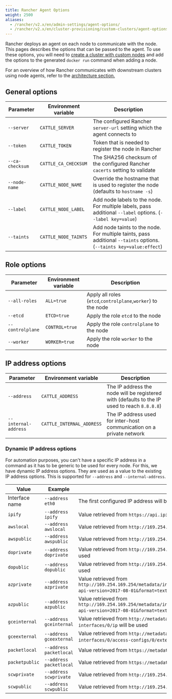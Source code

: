 ```yaml
---
title: Rancher Agent Options
weight: 2500
aliases:
  - /rancher/v2.x/en/admin-settings/agent-options/
  - /rancher/v2.x/en/cluster-provisioning/custom-clusters/agent-options
---
```


Rancher deploys an agent on each node to communicate with the node. This pages describes the options that can be passed to the agent. To use these options, you will need to [create a cluster with custom nodes]({{<baseurl>}}/rancher/v2.x/en/cluster-provisioning/rke-clusters/custom-nodes/) and add the options to the generated `docker run` command when adding a node.

For an overview of how Rancher communicates with downstream clusters using node agents, refer to the [architecture section.]({{<baseurl>}}/rancher/v2.x/en/overview/architecture/#3-node-agents)

## General options

| Parameter  | Environment variable | Description |
| ---------- | -------------------- | ----------- |
| `--server` | `CATTLE_SERVER` | The configured Rancher `server-url` setting which the agent connects to |
| `--token`  | `CATTLE_TOKEN` | Token that is needed to register the node in Rancher |
| `--ca-checksum`  | `CATTLE_CA_CHECKSUM` | The SHA256 checksum of the configured Rancher `cacerts` setting to validate |
| `--node-name` | `CATTLE_NODE_NAME` | Override the hostname that is used to register the node (defaults to `hostname -s`) |
| `--label` | `CATTLE_NODE_LABEL` | Add node labels to the node. For multiple labels, pass additional `--label` options. (`--label key=value`) |
| `--taints` | `CATTLE_NODE_TAINTS` | Add node taints to the node. For multiple taints, pass additional `--taints` options.  (`--taints key=value:effect`) |

## Role options

| Parameter  | Environment variable | Description |
| ---------- | -------------------- | ----------- |
| `--all-roles` | `ALL=true` | Apply all roles (`etcd`,`controlplane`,`worker`) to the node |
| `--etcd`  | `ETCD=true` | Apply the role `etcd` to the node |
| `--controlplane`  | `CONTROL=true` | Apply the role `controlplane` to the node |
| `--worker`  | `WORKER=true` | Apply the role `worker` to the node |

## IP address options

| Parameter  | Environment variable | Description |
| ---------- | -------------------- | ----------- |
| `--address` | `CATTLE_ADDRESS` | The IP address the node will be registered with (defaults to the IP used to reach `8.8.8.8`) |
| `--internal-address` | `CATTLE_INTERNAL_ADDRESS` | The IP address used for inter-host communication on a private network |

### Dynamic IP address options

For automation purposes, you can't have a specific IP address in a command as it has to be generic to be used for every node. For this, we have dynamic IP address options. They are used as a value to the existing IP address options. This is supported for `--address` and `--internal-address`.

| Value  | Example | Description |
| ---------- | -------------------- | ----------- |
| Interface name | `--address eth0` | The first configured IP address will be retrieved from the given interface |
| `ipify` | `--address ipify` | Value retrieved from `https://api.ipify.org` will be used |
| `awslocal` | `--address awslocal` | Value retrieved from `http://169.254.169.254/latest/meta-data/local-ipv4` will be used |
| `awspublic` | `--address awspublic` | Value retrieved from `http://169.254.169.254/latest/meta-data/public-ipv4` will be used |
| `doprivate` | `--address doprivate` | Value retrieved from `http://169.254.169.254/metadata/v1/interfaces/private/0/ipv4/address` will be used |
| `dopublic` | `--address dopublic` | Value retrieved from `http://169.254.169.254/metadata/v1/interfaces/public/0/ipv4/address` will be used |
| `azprivate` | `--address azprivate` | Value retrieved from `http://169.254.169.254/metadata/instance/network/interface/0/ipv4/ipAddress/0/privateIpAddress?api-version=2017-08-01&format=text` will be used |
| `azpublic` | `--address azpublic` | Value retrieved from `http://169.254.169.254/metadata/instance/network/interface/0/ipv4/ipAddress/0/publicIpAddress?api-version=2017-08-01&format=text` will be used |
| `gceinternal` | `--address gceinternal` | Value retrieved from `http://metadata.google.internal/computeMetadata/v1/instance/network-interfaces/0/ip` will be used |
| `gceexternal` | `--address gceexternal` | Value retrieved from `http://metadata.google.internal/computeMetadata/v1/instance/network-interfaces/0/access-configs/0/external-ip` will be used |
| `packetlocal` | `--address packetlocal` | Value retrieved from `https://metadata.packet.net/2009-04-04/meta-data/local-ipv4` will be used |
| `packetpublic` | `--address packetlocal` | Value retrieved from `https://metadata.packet.net/2009-04-04/meta-data/public-ipv4` will be used |
| `scwprivate` | `--address scwprivate` | Value retrieved from `http://169.254.42.42/conf` with key `PRIVATE_IP` will be used |
| `scwpublic` | `--address scwpublic` | Value retrieved from `http://169.254.42.42/conf` with key `PUBLIC_IP_ADDRESS` will be used |
